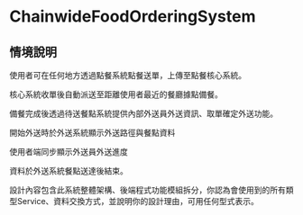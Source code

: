 # ChainwideFoodOrderingSystem

## 情境說明

使用者可在任何地方透過點餐系統點餐送單，上傳至點餐核心系統。

核心系統收單後自動派送至距離使用者最近的餐廳據點備餐。

備餐完成後透過待送餐點系統提供內部外送員外送資訊、取單確定外送功能。

開始外送時於外送系統顯示外送路徑與餐點資料

使用者端同步顯示外送員外送進度

資料於外送系統餐點送達後結束。

設計內容包含此系統整體架構、後端程式功能模組拆分，你認為會使用到的所有類型Service、資料交換方式，並說明你的設計理由，可用任何型式表示。
